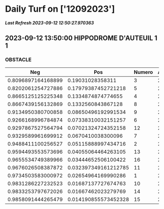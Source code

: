 # Daily Turf on ['12092023']
##### Last Refresh 2023-09-12 12:50:27.970363

## 2023-09-12 13:50:00 HIPPODROME D'AUTEUIL 1 1
### OBSTACLE

| Neg  | Pos  | Numero  | Arrived |
|------|------|---------|---------|
| 0.8096897164168899 | 0.19031028358311 | 3 | 20.0 |
| 0.8202061254727886 | 0.17979387452721218 | 5 | 20.0 |
| 0.8665125125225348 | 0.1334874874774655 | 4 | 20.0 |
| 0.8667439156132869 | 0.1332560843867128 | 8 | 20.0 |
| 0.9134950380700858 | 0.08650496192991534 | 9 | 20.0 |
| 0.9266168996784874 | 0.07338310032151257 | 6 | 20.0 |
| 0.9297867527564794 | 0.07021324724352158 | 12 | 20.0 |
| 0.9329589961699912 | 0.0670410038300096 | 7 | 20.0 |
| 0.9488411100256527 | 0.05115888997434716 | 2 | 20.0 |
| 0.9594493553573696 | 0.04055064464263105 | 13 | 20.0 |
| 0.9655534749389966 | 0.03444652506100422 | 16 | 20.0 |
| 0.9676026508387872 | 0.032397349161212785 | 11 | 20.0 |
| 0.9734503583000972 | 0.02654964169990286 | 1 | 20.0 |
| 0.9831286227232523 | 0.01687137727674763 | 10 | 20.0 |
| 0.9833253797672026 | 0.01667462023279769 | 14 | 20.0 |
| 0.9858091444265479 | 0.014190855573452328 | 15 | 20.0 |
